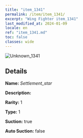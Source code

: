 ```yaml
---
title: "item_1341"
permalink: /item/item_1341/
excerpt: "Wing Fighter item_1341"
last_modified_at: 2024-01-09
locale: en
ref: "item_1341.md"
toc: false
classes: wide
---
```



 ![Unknown_1341](/images/item/Settlement_star_p.png)



## Details

 **Name:** *Settlement_star* 

 **Description:** 

 **Rarity:** 1 

 **Type:** 1 

 **Suction:** true 

 **Auto Suction:** false 


